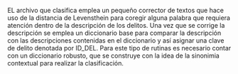 EL archivo que clasifica emplea un pequeño corrector de textos que hace uso de la distancia de Levensthein para coregir alguna palabra que requiera atención dentro de la descripción de los delitos. Una vez que se corrige la descripción se emplea un diccionario base para comparar la descripción con las descripciones contenidas en el diccionario y así asignar una clave de delito denotada por ID_DEL. Para este tipo de rutinas es necesario contar con un diccionario robusto, que se construye con la idea de la sinonimia contextual para realizar la clasificación.
